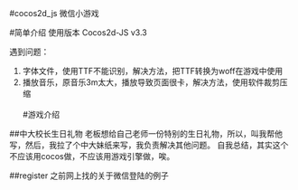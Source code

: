 #cocos2d_js 微信小游戏

#简单介绍
使用版本 Cocos2d-JS v3.3

遇到问题：<br>
1. 字体文件，使用TTF不能识别，解决方法，把TTF转换为woff在游戏中使用<br>
2. 播放音乐，原音乐3m太大，播放导致页面很卡，解决方法，使用软件裁剪压缩<br>	
#游戏介绍

##中大校长生日礼物
老板想给自己老师一份特别的生日礼物，所以，叫我帮他写，然后，我拉了个中大妹纸来写，我负责解决其他问题。
自我总结，其实这个不应该用cocos做，不应该用游戏引擎做，唉。

##register
之前网上找的关于微信登陆的例子

